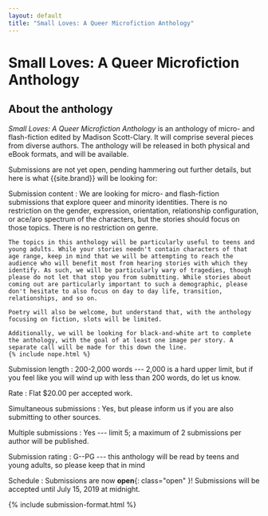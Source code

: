 ```yaml
---
layout: default
title: "Small Loves: A Queer Microfiction Anthology"
---
```


# Small Loves: A Queer Microfiction Anthology

## About the anthology

*Small Loves: A Queer Microfiction Anthology* is an anthology of micro- and flash-fiction edited by Madison Scott-Clary. It will comprise several pieces from diverse authors. The anthology will be released in both physical and eBook formats, and will be available.

Submissions are not yet open, pending hammering out further details, but here is what {{site.brand}} will be looking for:

Submission content
:   We are looking for micro- and flash-fiction submissions that explore queer  and minority identities. There is no restriction on the gender, expression, orientation, relationship configuration, or ace/aro spectrum of the characters, but the stories should focus on those topics. There is no restriction on genre.

    The topics in this anthology will be particularly useful to teens and young adults. While your stories needn't contain characters of that age range, keep in mind that we will be attempting to reach the audience who will benefit most from hearing stories with which they identify. As such, we will be particularly wary of tragedies, though please do not let that stop you from submitting. While stories about coming out are particularly important to such a demographic, please don't hesitate to also focus on day to day life, transition, relationships, and so on.

    Poetry will also be welcome, but understand that, with the anthology focusing on fiction, slots will be limited.

    Additionally, we will be looking for black-and-white art to complete the anthology, with the goal of at least one image per story. A separate call will be made for this down the line.
    {% include nope.html %}

Submission length
:   200-2,000 words --- 2,000 is a hard upper limit, but if you feel like you will wind up with less than 200 words, do let us know.

Rate
:   Flat $20.00 per accepted work.

Simultaneous submissions
:   Yes, but please inform us if you are also submitting to other sources.

Multiple submissions
:   Yes --- limit 5; a maximum of 2 submissions per author will be published.

Submission rating
:   G--PG --- this anthology will be read by teens and young adults, so please keep that in mind

Schedule
:   Submissions are now **open**{: class="open" }! Submissions will be accepted until July 15, 2019 at midnight.

{% include submission-format.html %}
